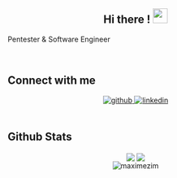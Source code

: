 ## <div align="center">Hi there ! <img src="https://github.com/TheDudeThatCode/TheDudeThatCode/blob/master/Assets/Hi.gif" width="29px"></div>


Pentester & Software Engineer

<br> 

## Connect with me 
<div align="center">
<a href="https://github.com/maximezim" target="_blank">
<img src=https://img.shields.io/badge/github-%2324292e.svg?&style=for-the-badge&logo=github&logoColor=white alt=github style="margin-bottom: 5px;" />
</a>
<a href="https://linkedin.com/in/maxime-zimmermann" target="_blank">
<img src=https://img.shields.io/badge/linkedin-%231E77B5.svg?&style=for-the-badge&logo=linkedin&logoColor=white alt=linkedin style="margin-bottom: 5px;" />
</a>  
</div>  

<br/>  

## Github Stats  
<div align="center">
  <img src="https://github-readme-stats.vercel.app/api/top-langs/?username=maximezim&show_icons=true&count_private=true&hide_border=true" align="center" />
  <img src="https://github-readme-streak-stats.herokuapp.com/?user=maximezim&" align="center" />
</div>
<div align="center">
  <img src="https://komarev.com/ghpvc/?username=maximezim&label=Profile%20views&color=0e75b6&style=flat" alt="maximezim" />
</div>
